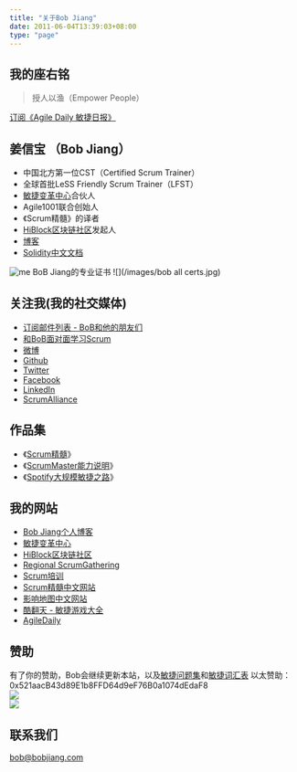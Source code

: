 ```yaml
---
title: "关于Bob Jiang"
date: 2011-06-04T13:39:03+08:00
type: "page"
---
```


## 我的座右铭
> 授人以渔（Empower People）

[订阅《Agile Daily 敏捷日报》](https://www.subscribepage.com/z4n9c4)

## 姜信宝 （Bob Jiang）
- 中国北方第一位CST（Certified Scrum Trainer）
- 全球首批LeSS Friendly Scrum Trainer（LFST）
- [敏捷变革中心](https://www.c4at.cn/)合伙人
- Agile1001联合创始人
- 《Scrum精髓》的译者
- [HiBlock区块链社区](https://hiblock.one/)发起人
- [博客](https://www.bobjiang.com)
- [Solidity中文文档](https://solidity-cn.readthedocs.io/zh/develop/)

![me](/wp-content/uploads/2013/12/11.png)
BoB Jiang的专业证书
![](/images/bob all certs.jpg)

## 关注我(我的社交媒体)
- [订阅邮件列表 - BoB和他的朋友们](http://eepurl.com/dbNcz5)
- [和BoB面对面学习Scrum](https://yihuode.io/brands/33) 
- [微博](https://www.weibo.com/310653666/)
- [Github](https://github.com/bobjiang/)
- [Twitter](https://twitter.com/bobjiang123)
- [Facebook](https://www.facebook.com/jiangxb)
- [LinkedIn](https://www.linkedin.com/in/xinbaojiang/)
- [ScrumAlliance](https://www.scrumalliance.org/community/profile/bjiang)

## 作品集
- 《[Scrum精髓](https://item.jd.com/11462889.html)》
- 《[ScrumMaster能力说明](https://bobjiang.com/8-stances-of-scrum-master/)》
- 《[Spotify大规模敏捷之路](https://bobjiang.com/blog/scaling-agile-spotify-with-tribes-squads-chapters-guilds)》


## 我的网站
- [Bob Jiang个人博客](https://www.bobjiang.com)
- [敏捷变革中心](https://www.c4at.cn/)
- [HiBlock区块链社区](https://hiblock.one/)
- [Regional ScrumGathering](http://scrumgatheringchina.com/)
- [Scrum培训](http://scrumtraining.cn/)
- [Scrum精髓中文网站](http://essentialscrum.cn/)
- [影响地图中文网站](https://impactmapping.cn/)
- [酷翻天 - 敏捷游戏大全](http://coolfunday.com/)
- [AgileDaily](http://agiledaily.net/)

## 赞助
有了你的赞助，Bob会继续更新本站，以及[敏捷问题集](/agile-faq-cn/)和[敏捷词汇表](/agile-glossaries-cn/)
以太赞助：0x521aacB43d89E1b8FFD64d9eF76B0a1074dEdaF8  
![](/images/wechat-payment.png)  
![](/images/alipay-payment.png)

## 联系我们

[bob@bobjiang.com](mailto:bob@bobjiang.com)
